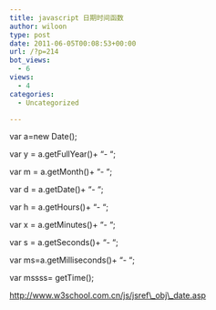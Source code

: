```yaml
---
title: javascript 日期时间函数
author: wiloon
type: post
date: 2011-06-05T00:08:53+00:00
url: /?p=214
bot_views:
  - 6
views:
  - 4
categories:
  - Uncategorized

---
```

var a=new Date();
  
var y = a.getFullYear()+ &#8220;- &#8220;;
  
var m = a.getMonth()+ &#8220;- &#8220;;
  
var d = a.getDate()+ &#8220;- &#8220;;
  
var h = a.getHours()+ &#8220;- &#8220;;
  
var x = a.getMinutes()+ &#8220;- &#8220;;
  
var s = a.getSeconds()+ &#8220;- &#8220;;
  
var ms=a.getMilliseconds()+ &#8220;- &#8220;;
  
var mssss= getTime();

http://www.w3school.com.cn/js/jsref\_obj\_date.asp